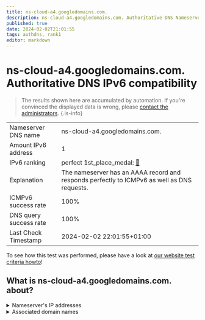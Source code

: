 ```yaml
---
title: ns-cloud-a4.googledomains.com.
description: ns-cloud-a4.googledomains.com. Authoritative DNS Nameserver IPv6 compatibility
published: true
date: 2024-02-02T21:01:55
tags: authdns, rank1
editor: markdown
---
```


# ns-cloud-a4.googledomains.com. Authoritative DNS IPv6 compatibility

> The results shown here are accumulated by automation. If you're convinced the displayed data is wrong, please [contact the administrators](/howto/chat). 
{.is-info}




|   |   |
| - | - |
| Nameserver DNS name | ns-cloud-a4.googledomains.com.
| Amount IPv6 address | 1
| IPv6 ranking | perfect 1st_place_medal: [🔗](/howto/ranking) |
| Explanation | The nameserver has an AAAA record and responds perfectly to ICMPv6 as well as DNS requests. |
| ICMPv6 success rate | 100%|
| DNS query success rate | 100% |
| Last Check Timestamp | 2024-02-02 22:01:55+01:00 |

To see how this test was performed, please have a look at [our website test criteria howto](/howto/testcriteria/authdns)!


## What is ns-cloud-a4.googledomains.com. about?




<details>
<summary>Nameserver's IP addresses</summary>

2001:4860:4802:38::6a

</details>



<details>
<summary>Associated domain names</summary>

spotify.com

</details>
